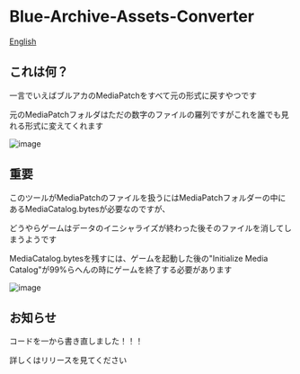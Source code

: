 # Blue-Archive-Assets-Converter

[English](/README_en.md)

## これは何？

一言でいえばブルアカのMediaPatchをすべて元の形式に戻すやつです

元のMediaPatchフォルダはただの数字のファイルの羅列ですがこれを誰でも見れる形式に変えてくれます

![image](https://github.com/Endergreen12/Blue-Archive-Assets-Converter/assets/90076182/29bef232-7d8a-4c07-8d57-fc3aeeda37b6)

## 重要

このツールがMediaPatchのファイルを扱うにはMediaPatchフォルダーの中にあるMediaCatalog.bytesが必要なのですが、

どうやらゲームはデータのイニシャライズが終わった後そのファイルを消してしまうようです

MediaCatalog.bytesを残すには、ゲームを起動した後の"Initialize Media Catalog"が99%らへんの時にゲームを終了する必要があります

![image](https://github.com/Endergreen12/Blue-Archive-Assets-Converter/assets/90076182/f0ae1f30-72de-4cc9-bfbd-8fa47df6f62e)

## お知らせ

コードを一から書き直しました！！！

詳しくはリリースを見てください
